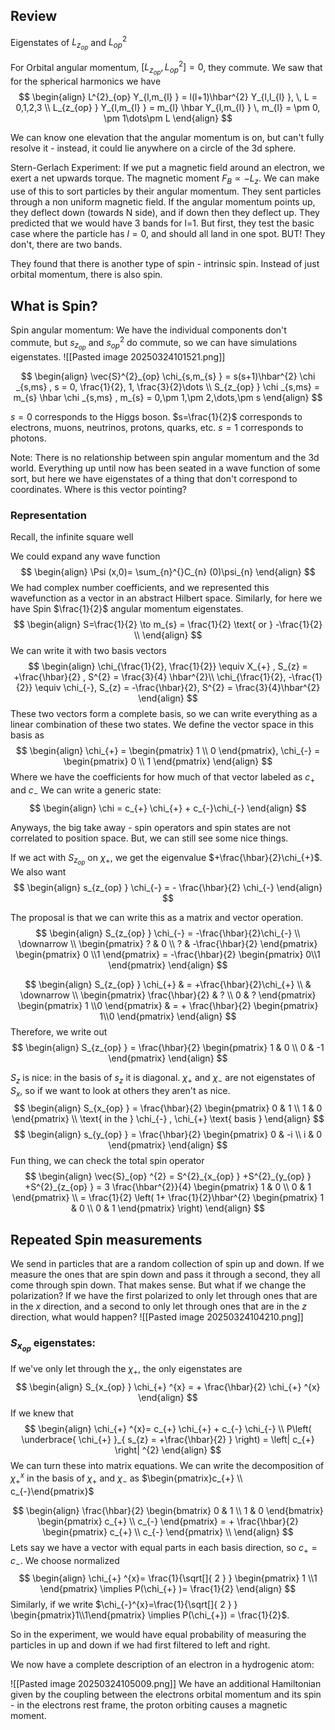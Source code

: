 ## Review
Eigenstates of $L_{z_{op}}$ and $L^{2}_{op}$

For Orbital angular momentum,
$\left[ L_{z_{op}},L^{2}_{op} \right]=0$, they commute. We saw that for the spherical harmonics we have
$$
\begin{align}
L^{2}_{op} Y_{l,m_{l} } = l(l+1)\hbar^{2} Y_{l,l_{l} }, \, L = 0,1,2,3  \\
L_{z_{op} } Y_{l,m_{l} } = m_{l} \hbar Y_{l,m_{l} }  \, m_{l} = \pm  0, \pm  1\dots\pm  L
\end{align}
$$

We can know one elevation that the angular momentum is on, but can't fully resolve it - instead, it could lie anywhere on a circle of the 3d sphere.

Stern-Gerlach Experiment: 
If we put a magnetic field around an electron, we exert a net upwards torque. The magnetic moment $F_{B}\propto-L_{z}$. We can make use of this to sort particles by their angular momentum. They sent particles through a non uniform magnetic field. If the angular momentum points up, they deflect down (towards N side), and if down then they deflect up. They predicted that we would have 3 bands for l=1. But first, they test the basic case where the particle has $l=0$, and should all land in one spot. BUT! They don't, there are two bands. 

They found that there is another type of spin - intrinsic spin. Instead of just orbital momentum, there is also spin. 

## What is Spin?
Spin angular momentum:
We have the individual components don't commute, but $s_{z_{op}}$ and $s^{2}_{op}$ do commute, so we can have simulations eigenstates.
![[Pasted image 20250324101521.png]]

$$
\begin{align}
\vec{S}^{2}_{op} \chi_{s,m_{s} } = s(s+1)\hbar^{2} \chi _{s,ms} , s = 0, \frac{1}{2}, 1, \frac{3}{2}\dots \\
S_{z_{op} } \chi _{s,ms} = m_{s} \hbar \chi _{s,ms} , m_{s} = 0,\pm  1,\pm  2,\dots,\pm  s  
\end{align}
$$

$s=0$ corresponds to the Higgs boson.
$s=\frac{1}{2}$ corresponds to electrons, muons, neutrinos, protons, quarks, etc.
$s=1$ corresponds to photons.

Note: There is no relationship between spin angular momentum and the 3d world. Everything up until now has been seated in a wave function of some sort, but here we have eigenstates of a thing that don't correspond to coordinates. Where is this vector pointing? 

### Representation
Recall, the infinite square well

We could expand any wave function
$$
\begin{align}
\Psi (x,0)= \sum_{n}^{}C_{n} (0)\psi_{n}  
\end{align}
$$
We had complex number coefficients, and we represented this wavefunction as a vector in an abstract Hilbert space. 
Similarly, for here we have Spin $\frac{1}{2}$ angular momentum eigenstates.
$$
\begin{align}
S=\frac{1}{2} \to   m_{s} = \frac{1}{2} \text{ or }  -\frac{1}{2} \\ 
\end{align}
$$
We can write it with two basis vectors
$$
\begin{align}
\chi_{\frac{1}{2}, \frac{1}{2}} \equiv  X_{+} , S_{z} = +\frac{\hbar}{2} , S^{2} = \frac{3}{4} \hbar^{2}\\
\chi_{\frac{1}{2}, -\frac{1}{2}} \equiv \chi_{-}, S_{z} = -\frac{\hbar}{2}, S^{2} = \frac{3}{4}\hbar^{2}  
\end{align}
$$
These two vectors form a complete basis, so we can write everything as a linear combination of these two states. We define the vector space in this basis as
$$
\begin{align}
\chi_{+} = \begin{pmatrix}
1 \\ 0
\end{pmatrix}, \chi_{-} = \begin{pmatrix}
0 \\ 1
\end{pmatrix} 
\end{align}
$$
Where we have the coefficients for how much of that vector labeled as $c_{+}\text{ and } c_{-}$
We can write a generic state: 
$$
\begin{align}
\chi = c_{+} \chi_{+} + c_{-}\chi_{-}   
\end{align}
$$

Anyways, the big take away - spin operators and spin states are not correlated to position space. But, we can still see some nice things.

If we act with $S_{z_{op}}$ on $\chi_{+}$, we get the eigenvalue $+\frac{\hbar}{2}\chi_{+}$. 
We also want 
$$
\begin{align}
s_{z_{op} } \chi_{-}  = - \frac{\hbar}{2} \chi_{-}  
\end{align}
$$

The proposal is that we can write this as a matrix and vector operation.
$$
\begin{align}
S_{z_{op} } \chi_{-} = -\frac{\hbar}{2}\chi_{-} \\
\downarrow   \\
\begin{pmatrix}
? & 0 \\
? & -\frac{\hbar}{2} 
\end{pmatrix} \begin{pmatrix}
0 \\1
\end{pmatrix} = -\frac{\hbar}{2} \begin{pmatrix}
0\\1
\end{pmatrix}
\end{align}
$$

$$
\begin{align}
S_{z_{op} } \chi_{+}  & = +\frac{\hbar}{2}\chi_{+} \\
 & \downarrow   \\ \begin{pmatrix}
\frac{\hbar}{2}  & ? \\
0 & ?
\end{pmatrix}
 \begin{pmatrix}
1 \\0 
\end{pmatrix}  & = + \frac{\hbar}{2} \begin{pmatrix}
1\\0
\end{pmatrix}
\end{align}
$$
Therefore, we write out
$$
\begin{align}
S_{z_{op} } = \frac{\hbar}{2} \begin{pmatrix}
1 & 0 \\
0 & -1
\end{pmatrix}
\end{align}
$$

$S_{z}$ is nice: in the basis of $s_{z}$ it is diagonal. $\chi_{+}\text{ and } \chi_{-} \text{ are not eigenstates of }S_{x}$, so if we want to look at others they aren't as nice.
$$
\begin{align}
S_{x_{op} } = \frac{\hbar}{2} \begin{pmatrix}
0 & 1 \\ 1 & 0
\end{pmatrix} \\
\text{ in the } \chi_{-} , \chi_{+} \text{ basis }
\end{align}
$$
$$
\begin{align}
s_{y_{op} } = \frac{\hbar}{2} \begin{pmatrix}
0 & -i \\
i & 0
\end{pmatrix}
\end{align}
$$
Fun thing, we can check the total spin operator
$$
\begin{align}
\vec{S}_{op} ^{2} = S^{2}_{x_{op} } +S^{2}_{y_{op} } +S^{2}_{z_{op} } = 3 \frac{\hbar^{2}}{4} \begin{pmatrix}
1 & 0 \\ 0 & 1
\end{pmatrix} \\
= \frac{1}{2} \left( 1+ \frac{1}{2}\hbar^{2} \begin{pmatrix}
1 & 0 \\
0 & 1
\end{pmatrix} \right) 
\end{align}
$$

## Repeated Spin measurements
We send in particles that are a random collection of spin up and down. 
If we measure the ones that are spin down and pass it through a second, they all come through spin down. That makes sense. But what if we change the polarization? If we have the first polarized to only let through ones that are in the $x$ direction, and a second to only let through ones that are in the $z$ direction, what would happen?
![[Pasted image 20250324104210.png]]

### $S_{x_{op}}$ eigenstates: 
If we've only let through the $\chi_{+}$, the only eigenstates are
$$
\begin{align}
S_{x_{op} } \chi_{+} ^{x} = + \frac{\hbar}{2} \chi_{+} ^{x}
\end{align}
$$
If we knew that
$$
\begin{align}
\chi_{+} ^{x}= c_{+} \chi_{+} + c_{-} \chi_{-} \\
P\left( \underbrace{ \chi_{+} }_{ s_{z} = +\frac{\hbar}{2} }  \right) = \left| c_{+}  \right| ^{2} 
\end{align}
$$
We can turn these into matrix equations.
We can write the decomposition of $\chi_{+}^{x}$ in the basis of $\chi_{+}\text{ and } \chi_{-}$ as $\begin{pmatrix}c_{+} \\ c_{-}\end{pmatrix}$

$$
\begin{align}
\frac{\hbar}{2} \begin{bmatrix}
0 & 1 \\
1 & 0
\end{bmatrix} \begin{pmatrix}
c_{+} \\ c_{-} 
\end{pmatrix} = + \frac{\hbar}{2} \begin{pmatrix}
c_{+} \\ c_{-} 
\end{pmatrix} \\
\end{align}
$$
Lets say we have a vector with equal parts in each basis direction, so $c_{+}=c_{-}$. We choose normalized
$$
\begin{align}
\chi_{+} ^{x}= \frac{1}{\sqrt[]{ 2 } } \begin{pmatrix}
1 \\1
\end{pmatrix} \implies P(\chi_{+} )= \frac{1}{2}
\end{align}
$$
Similarly, if we write $\chi_{-}^{x}=\frac{1}{\sqrt[]{ 2 } } \begin{pmatrix}1\\1\end{pmatrix} \implies P(\chi_{+}) = \frac{1}{2}$.

So in the experiment, we would have equal probability of measuring the particles in up and down if we had first filtered to left and right. 



We now have a complete description of an electron in a hydrogenic atom:

![[Pasted image 20250324105009.png]]
We have an additional Hamiltonian given by the coupling between the electrons orbital momentum and its spin - in the electrons rest frame, the proton orbiting causes a magnetic moment.



